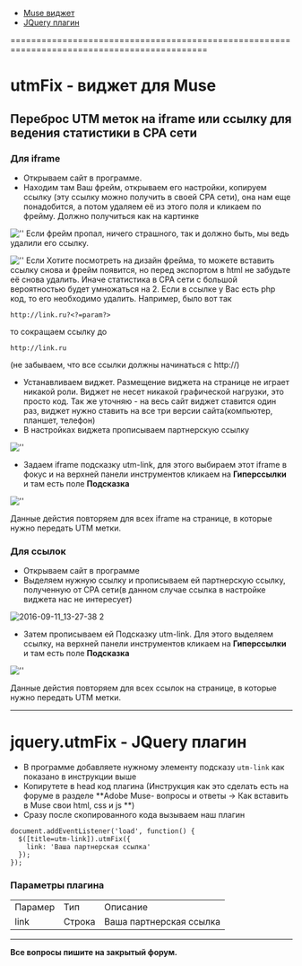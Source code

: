 - [Muse виджет](#w)
- [JQuery плагин](#p)

============================================================================================

# <a name="w"></a>utmFix - виджет для Muse
## Переброс UTM меток на iframe или ссылку для ведения статистики в CPA сети

### Для iframe
+ Открываем сайт в программе.
+ Находим там Ваш фрейм, открываем его настройки, копируем ссылку (эту ссылку можно получить в своей СРА сети), она нам еще понадобится, а потом удаляем её из этого поля и кликаем по фрейму. Должно получиться как на картинке

![''](https://cloud.githubusercontent.com/assets/11016617/18415979/e661e738-781e-11e6-82a0-7adba0cd9b5d.jpg)
Если фрейм пропал, ничего страшного, так и должно быть, мы ведь удалили его ссылку.

![''](https://cloud.githubusercontent.com/assets/11016617/18415987/2e3525de-781f-11e6-9b80-9d161b7526d6.jpg)
Если Хотите посмотреть на дизайн фрейма, то можете вставить ссылку снова и фрейм появится, но перед экспортом в html не забудьте её снова удалить. Иначе статистика в CPA сети с большой вероятностью будет умножаться на 2.
Если в ссылке у Вас есть php код, то его необходимо удалить. 
Например, было вот так

``` http://link.ru?<?=param?> ```

то сокращаем ссылку до 

``` http://link.ru ```

(не забываем, что все ссылки должны начинаться с http://)
+ Устанавливаем виджет. Размещение виджета на странице не играет никакой роли. Виджет не несет никакой графической нагрузки, это просто код. Так же уточняю - на весь сайт виджет ставится один раз, виджет нужно ставить на все три версии сайта(компьютер, планшет, телефон)
+ В настройках виджета прописываем партнерскую ссылку

![''](https://cloud.githubusercontent.com/assets/11016617/18416027/a4290e76-7820-11e6-875a-a48d8b946b4e.jpg)
+ Задаем iframe подсказку utm-link, для этого выбираем этот iframe в фокус и на верхней панели инструментов кликаем на **Гиперссылки** и там есть поле **Подсказка**

![''](https://cloud.githubusercontent.com/assets/11016617/18416047/945252ae-7821-11e6-9cdc-5012acf5fe5f.jpg)

Данные дейстия повторяем для всех iframe на странице, в которые нужно передать UTM метки.

### Для ссылок
+ Открываем сайт в программе
+ Выделяем нужную ссылку и прописываем ей партнерскую ссылку, полученную от СРА сети(в данном случае ссылка в настройке виджета  нас не интересует)

![2016-09-11_13-27-38 2](https://cloud.githubusercontent.com/assets/11016617/18416408/66ef39b0-782d-11e6-9ee7-54b8337d64c8.jpg)

+ Затем прописываем ей Подсказку utm-link. Для этого выделяем ссылку, на верхней панели инструментов кликаем на **Гиперссылки** и там есть поле **Подсказка**

![''](https://cloud.githubusercontent.com/assets/11016617/18416146/ba2fa050-7824-11e6-8f1e-208f6aae718b.jpg)

Данные дейстия повторяем для всех ссылок на странице, в которые нужно передать UTM метки.

---------------------------------------------------------------------------------------------

# <a name="p"></a> jquery.utmFix - JQuery плагин
+ В программе добавляете нужному элементу подсказу 
```utm-link``` как показано в инструкции выше
+ Копирутете в head код плагина (Инструкция как это сделать есть на форуме в разделе **Adobe Muse- вопросы и ответы -> Как вставить в Muse свои html, css и js **)
+ Сразу после скопированного кода вызываем наш плагин
```
document.addEventListener('load', function() {
  $([title=utm-link]).utmFix({
    link: 'Ваша партнерская ссылка'
  });
});
```

### Параметры плагина
<table>
<tr>
  <td>Парамер</td>
  <td>Тип</td>
  <td>Описание</td>
</tr>
<tr>
  <td>link</td>
  <td>Строка</td>
  <td>Ваша партнерская ссылка</td>
</tr>
</table>


----------------------------------------------------------------------------------------------
**Все вопросы пишите на закрытый форум.**
